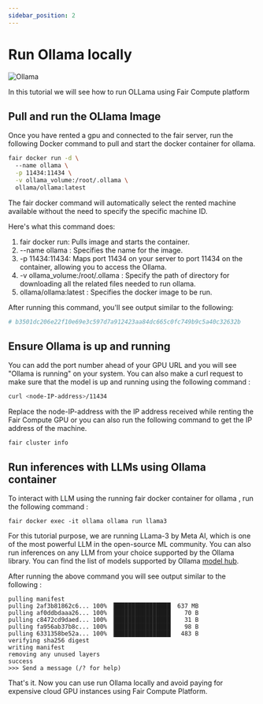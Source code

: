 ```yaml
---
sidebar_position: 2
---
```


# Run Ollama locally 

<div>
<img src={require("/static/img/llama.png").default} alt="Ollama"/>
</div>


In this tutorial we will see how to run OLLama
using Fair Compute platform

## Pull and run the OLlama Image

Once you have rented a gpu and connected to the fair server, 
run the following Docker command to pull and start the docker 
container for ollama. 

```bash
fair docker run -d \      
  --name ollama \
  -p 11434:11434 \
  -v ollama_volume:/root/.ollama \
  ollama/ollama:latest

```

The fair docker command will automatically select the rented machine available
without the need to specify the specific machine ID.

Here's what this command does:
1. fair docker run: Pulls image and starts the container.
2. --name ollama : Specifies the name for the image.
3. -p 11434:11434: Maps port 11434 on your server to port 11434 on the container,
allowing you to access the Ollama.
4. -v ollama_volume:/root/.ollama : Specify the path of directory for downloading 
all the related files needed to run ollama. 
5. ollama/ollama:latest : Specifies the docker image to be run.

After running this command, you'll see output similar to the following:

```bash
# b3501dc206e22f10e69e3c597d7a912423aa84dc665c0fc749b9c5a40c32632b
```

## Ensure Ollama is up and running

You can add the port number ahead of your GPU URL and you will see
"Ollama is running" on your system. You can also make a curl request 
to make sure that the model is up and running using the following 
command :

```bash
curl <node-IP-address>/11434
```

Replace the node-IP-address with the IP address received while renting the
Fair Compute GPU or you can also run the following command to get 
the IP address of the machine.

```shell
fair cluster info
```

## Run inferences with LLMs using Ollama container

To interact with LLM using the running fair docker container for 
ollama , run the following command :

```shell
fair docker exec -it ollama ollama run llama3
```

For this tutorial purpose, we are running LLama-3 by Meta AI, which
is one of the most powerful LLM in the open-source ML community.
You can also run inferences on any LLM from your choice supported
by the Ollama library. You can find the list of models supported by
Ollama [model hub](https://ollama.com/library).

After running the above command you will see output similar to the 
following :

```shell
pulling manifest 
pulling 2af3b81862c6... 100% ▕████████████████▏ 637 MB                         
pulling af0ddbdaaa26... 100% ▕████████████████▏   70 B                         
pulling c8472cd9daed... 100% ▕████████████████▏   31 B                         
pulling fa956ab37b8c... 100% ▕████████████████▏   98 B                         
pulling 6331358be52a... 100% ▕████████████████▏  483 B                         
verifying sha256 digest 
writing manifest 
removing any unused layers 
success 
>>> Send a message (/? for help)
```

That's it. Now you can use run Ollama locally and 
avoid paying for expensive cloud GPU instances using
Fair Compute Platform.